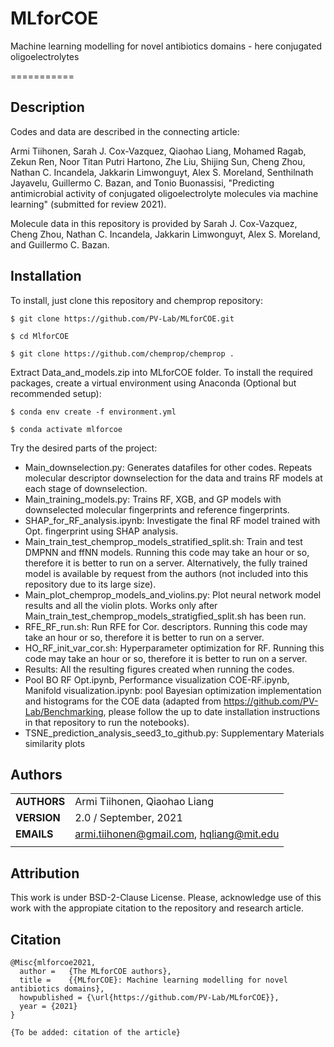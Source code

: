 # MLforCOE
Machine learning modelling for novel antibiotics domains - here conjugated oligoelectrolytes

===========
## Description

Codes and data are described in the connecting article:

Armi Tiihonen, Sarah J. Cox-Vazquez, Qiaohao Liang, Mohamed Ragab, Zekun Ren, Noor Titan Putri Hartono, Zhe Liu, Shijing Sun, Cheng Zhou, Nathan C. Incandela, Jakkarin Limwonguyt, Alex S. Moreland, Senthilnath Jayavelu, Guillermo C. Bazan, and Tonio Buonassisi, "Predicting antimicrobial activity of conjugated oligoelectrolyte molecules via machine learning" (submitted for review 2021).

Molecule data in this repository is provided by Sarah J. Cox-Vazquez, Cheng Zhou, Nathan C. Incandela, Jakkarin Limwonguyt, Alex S. Moreland, and Guillermo C. Bazan.

## Installation
To install, just clone this repository and chemprop repository:

`$ git clone https://github.com/PV-Lab/MLforCOE.git`

`$ cd MlforCOE`

`$ git clone https://github.com/chemprop/chemprop .`

Extract Data_and_models.zip into MLforCOE folder. To install the required packages, create a virtual environment using Anaconda (Optional but recommended setup):

`$ conda env create -f environment.yml`

`$ conda activate mlforcoe`

Try the desired parts of the project:
- Main_downselection.py: Generates datafiles for other codes. Repeats molecular descriptor downselection for the data and trains RF models at each stage of downselection.
- Main_training_models.py: Trains RF, XGB, and GP models with downselected molecular fingerprints and reference fingerprints.
- SHAP_for_RF_analysis.ipynb: Investigate the final RF model trained with Opt. fingerprint using SHAP analysis.
- Main_train_test_chemprop_models_stratified_split.sh: Train and test DMPNN and ffNN models. Running this code may take an hour or so, therefore it is better to run on a server. Alternatively, the fully trained model is available by request from the authors (not included into this repository due to its large size).
- Main_plot_chemprop_models_and_violins.py: Plot neural network model results and all the violin plots. Works only after Main_train_test_chemprop_models_stratigfied_split.sh has been run.
- RFE_RF_run.sh: Run RFE for Cor. descriptors. Running this code may take an hour or so, therefore it is better to run on a server.
- HO_RF_init_var_cor.sh: Hyperparameter optimization for RF. Running this code may take an hour or so, therefore it is better to run on a server.
- Results: All the resulting figures created when running the codes.
- Pool BO RF Opt.ipynb, Performance visualization COE-RF.ipynb, Manifold visualization.ipynb: pool Bayesian optimization implementation and histograms for the COE data (adapted from https://github.com/PV-Lab/Benchmarking, please follow the up to date installation instructions in that repository to run the notebooks).
- TSNE_prediction_analysis_seed3_to_github.py: Supplementary Materials similarity plots

## Authors
||                    |
| ------------- | ------------------------------ |
| **AUTHORS**      | Armi Tiihonen, Qiaohao Liang     | 
| **VERSION**      | 2.0 / September, 2021     | 
| **EMAILS**      | armi.tiihonen@gmail.com, hqliang@mit.edu | 
||                    |

## Attribution
This work is under BSD-2-Clause License. Please, acknowledge use of this work with the appropiate citation to the repository and research article.

## Citation

    @Misc{mlforcoe2021,
      author =   {The MLforCOE authors},
      title =    {{MLforCOE}: Machine learning modelling for novel antibiotics domains},
      howpublished = {\url{https://github.com/PV-Lab/MLforCOE}},
      year = {2021}
    }
    
    {To be added: citation of the article}
